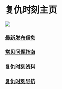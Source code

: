 # 复仇时刻主页
![](https://imgsa.baidu.com/forum/w%3D580/sign=00b5cd2a86d4b31cf03c94b3b7d7276f/4273602a2834349b4963b8ecc4ea15ce37d3bed5.jpg)

### [最新发布信息](./Publishment)

### [常见问题指南](./常见问题指南)

### [复仇时刻资料](./复仇时刻资料)

### [复仇时刻导航](./链接导航)